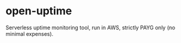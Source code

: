 # open-uptime

Serverless uptime monitoring tool, run in AWS, strictly PAYG only (no minimal expenses).
